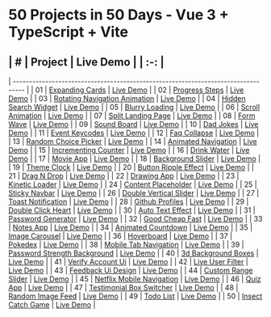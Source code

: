 # 50 Projects in 50 Days - Vue 3 + TypeScript + Vite

| # | Project | Live Demo |
| :-: |
---------------------------------------------------------------------------------------------------------------------------
| --------------------------------------------------------------------------------- |
| 01 | [Expanding Cards](https://github.com/iihao/vue-50projects50days/tree/main/src/views/expanding-cards)
| [Live Demo](https://50projects50days.com/projects/expanding-cards/)               |
| 02 | [Progress Steps](https://github.com/iihao/vue-50projects50days/tree/main/src/views/progress-steps)
| [Live Demo](https://50projects50days.com/projects/progress-steps/)                |
| 03
| [Rotating Navigation Animation](https://github.com/bradtraversy/50projects50days/tree/master/rotating-nav-animation)
| [Live Demo](https://50projects50days.com/projects/rotating-navigation-animation/) |
| 04 | [Hidden Search Widget](https://github.com/bradtraversy/50projects50days/tree/master/hidden-search)
| [Live Demo](https://50projects50days.com/projects/hidden-search-widget/)          |
| 05 | [Blurry Loading](https://github.com/bradtraversy/50projects50days/tree/master/blurry-loading)
| [Live Demo](https://50projects50days.com/projects/blurry-loading/)                |
| 06 | [Scroll Animation](https://github.com/bradtraversy/50projects50days/tree/master/scroll-animation)
| [Live Demo](https://50projects50days.com/projects/scroll-animation/)              |
| 07 | [Split Landing Page](https://github.com/bradtraversy/50projects50days/tree/master/split-landing-page)
| [Live Demo](https://50projects50days.com/projects/split-landing-page/)            |
| 08 | [Form Wave](https://github.com/bradtraversy/50projects50days/tree/master/form-input-wave)
| [Live Demo](https://50projects50days.com/projects/form-wave/)                     |
| 09 | [Sound Board](https://github.com/bradtraversy/50projects50days/tree/master/sound-board)
| [Live Demo](https://50projects50days.com/projects/sound-board/)                   |
| 10 | [Dad Jokes](https://github.com/bradtraversy/50projects50days/tree/master/dad-jokes)
| [Live Demo](https://50projects50days.com/projects/dad-jokes/)                     |
| 11 | [Event Keycodes](https://github.com/bradtraversy/50projects50days/tree/master/event-keycodes)
| [Live Demo](https://50projects50days.com/projects/event-keycodes/)                |
| 12 | [Faq Collapse](https://github.com/bradtraversy/50projects50days/tree/master/faq-collapse)
| [Live Demo](https://50projects50days.com/projects/faq-collapse/)                  |
| 13 | [Random Choice Picker](https://github.com/bradtraversy/50projects50days/tree/master/random-choice-picker)
| [Live Demo](https://50projects50days.com/projects/random-choice-picker/)          |
| 14 | [Animated Navigation](https://github.com/bradtraversy/50projects50days/tree/master/animated-navigation)
| [Live Demo](https://50projects50days.com/projects/animated-navigation/)           |
| 15 | [Incrementing Counter](https://github.com/bradtraversy/50projects50days/tree/master/incrementing-counter)
| [Live Demo](https://50projects50days.com/projects/incrementing-counter/)          |
| 16 | [Drink Water](https://github.com/bradtraversy/50projects50days/tree/master/drink-water)
| [Live Demo](https://50projects50days.com/projects/drink-water/)                   |
| 17 | [Movie App](https://github.com/bradtraversy/50projects50days/tree/master/movie-app)
| [Live Demo](https://50projects50days.com/projects/movie-app/)                     |
| 18 | [Background Slider](https://github.com/bradtraversy/50projects50days/tree/master/background-slider)
| [Live Demo](https://50projects50days.com/projects/background-slider/)             |
| 19 | [Theme Clock](https://github.com/bradtraversy/50projects50days/tree/master/theme-clock)
| [Live Demo](https://50projects50days.com/projects/theme-clock/)                   |
| 20 | [Button Ripple Effect](https://github.com/bradtraversy/50projects50days/tree/master/button-ripple-effect)
| [Live Demo](https://50projects50days.com/projects/button-ripple-effect/)          |
| 21 | [Drag N Drop](https://github.com/bradtraversy/50projects50days/tree/master/drag-n-drop)
| [Live Demo](https://50projects50days.com/projects/drag-n-drop/)                   |
| 22 | [Drawing App](https://github.com/bradtraversy/50projects50days/tree/master/drawing-app)
| [Live Demo](https://50projects50days.com/projects/drawing-app/)                   |
| 23 | [Kinetic Loader](https://github.com/bradtraversy/50projects50days/tree/master/kinetic-loader)
| [Live Demo](https://50projects50days.com/projects/kinetic-loader/)                |
| 24 | [Content Placeholder](https://github.com/bradtraversy/50projects50days/tree/master/content-placeholder)
| [Live Demo](https://50projects50days.com/projects/content-placeholder/)           |
| 25 | [Sticky Navbar](https://github.com/bradtraversy/50projects50days/tree/master/sticky-navigation)
| [Live Demo](https://50projects50days.com/projects/sticky-navbar/)                 |
| 26 | [Double Vertical Slider](https://github.com/bradtraversy/50projects50days/tree/master/double-vertical-slider)
| [Live Demo](https://50projects50days.com/projects/double-vertical-slider/)        |
| 27 | [Toast Notification](https://github.com/bradtraversy/50projects50days/tree/master/toast-notification)
| [Live Demo](https://50projects50days.com/projects/toast-notification/)            |
| 28 | [Github Profiles](https://github.com/bradtraversy/50projects50days/tree/master/github-profiles)
| [Live Demo](https://50projects50days.com/projects/github-profiles/)               |
| 29 | [Double Click Heart](https://github.com/bradtraversy/50projects50days/tree/master/double-click-heart)
| [Live Demo](https://50projects50days.com/projects/double-click-heart/)            |
| 30 | [Auto Text Effect](https://github.com/bradtraversy/50projects50days/tree/master/auto-text-effect)
| [Live Demo](https://50projects50days.com/projects/auto-text-effect/)              |
| 31 | [Password Generator](https://github.com/bradtraversy/50projects50days/tree/master/password-generator)
| [Live Demo](https://50projects50days.com/projects/password-generator/)            |
| 32 | [Good Cheap Fast](https://github.com/bradtraversy/50projects50days/tree/master/good-cheap-fast)
| [Live Demo](https://50projects50days.com/projects/good-cheap-fast/)               |
| 33 | [Notes App](https://github.com/bradtraversy/50projects50days/tree/master/notes-app)
| [Live Demo](https://50projects50days.com/projects/notes-app/)                     |
| 34 | [Animated Countdown](https://github.com/bradtraversy/50projects50days/tree/master/animated-countdown)
| [Live Demo](https://50projects50days.com/projects/animated-countdown/)            |
| 35 | [Image Carousel](https://github.com/bradtraversy/50projects50days/tree/master/image-carousel)
| [Live Demo](https://50projects50days.com/projects/image-carousel/)                |
| 36 | [Hoverboard](https://github.com/bradtraversy/50projects50days/tree/master/hoverboard)
| [Live Demo](https://50projects50days.com/projects/hoverboard/)                    |
| 37 | [Pokedex](https://github.com/bradtraversy/50projects50days/tree/master/pokedex)
| [Live Demo](https://50projects50days.com/projects/pokedex/)                       |
| 38 | [Mobile Tab Navigation](https://github.com/bradtraversy/50projects50days/tree/master/mobile-tab-navigation)
| [Live Demo](https://50projects50days.com/projects/mobile-tab-navigation/)         |
| 39
| [Password Strength Background](https://github.com/bradtraversy/50projects50days/tree/master/password-strength-background)
| [Live Demo](https://50projects50days.com/projects/password-strength-background/)  |
| 40 | [3d Background Boxes](https://github.com/bradtraversy/50projects50days/tree/master/3d-boxes-background)
| [Live Demo](https://50projects50days.com/projects/3d-background-boxes/)           |
| 41 | [Verify Account Ui](https://github.com/bradtraversy/50projects50days/tree/master/verify-account-ui)
| [Live Demo](https://50projects50days.com/projects/verify-account-ui/)             |
| 42 | [Live User Filter](https://github.com/bradtraversy/50projects50days/tree/master/live-user-filter)
| [Live Demo](https://50projects50days.com/projects/live-user-filter/)              |
| 43 | [Feedback Ui Design](https://github.com/bradtraversy/50projects50days/tree/master/feedback-ui-design)
| [Live Demo](https://50projects50days.com/projects/feedback-ui-design/)            |
| 44 | [Custom Range Slider](https://github.com/bradtraversy/50projects50days/tree/master/custom-range-slider)
| [Live Demo](https://50projects50days.com/projects/custom-range-slider/)           |
| 45
| [Netflix Mobile Navigation](https://github.com/bradtraversy/50projects50days/tree/master/netflix-mobile-navigation)
| [Live Demo](https://50projects50days.com/projects/netflix-mobile-navigation/)     |
| 46 | [Quiz App](https://github.com/bradtraversy/50projects50days/tree/master/quiz-app)
| [Live Demo](https://50projects50days.com/projects/quiz-app/)                      |
| 47 | [Testimonial Box Switcher](https://github.com/bradtraversy/50projects50days/tree/master/testimonial-box-switcher)
| [Live Demo](https://50projects50days.com/projects/testimonial-box-switcher/)      |
| 48 | [Random Image Feed](https://github.com/bradtraversy/50projects50days/tree/master/random-image-generator)
| [Live Demo](https://50projects50days.com/projects/random-image-feed/)             |
| 49 | [Todo List](https://github.com/bradtraversy/50projects50days/tree/master/todo-list)
| [Live Demo](https://50projects50days.com/projects/todo-list/)                     |
| 50 | [Insect Catch Game](https://github.com/bradtraversy/50projects50days/tree/master/insect-catch-game)
| [Live Demo](https://50projects50days.com/projects/insect-catch-game/)             |